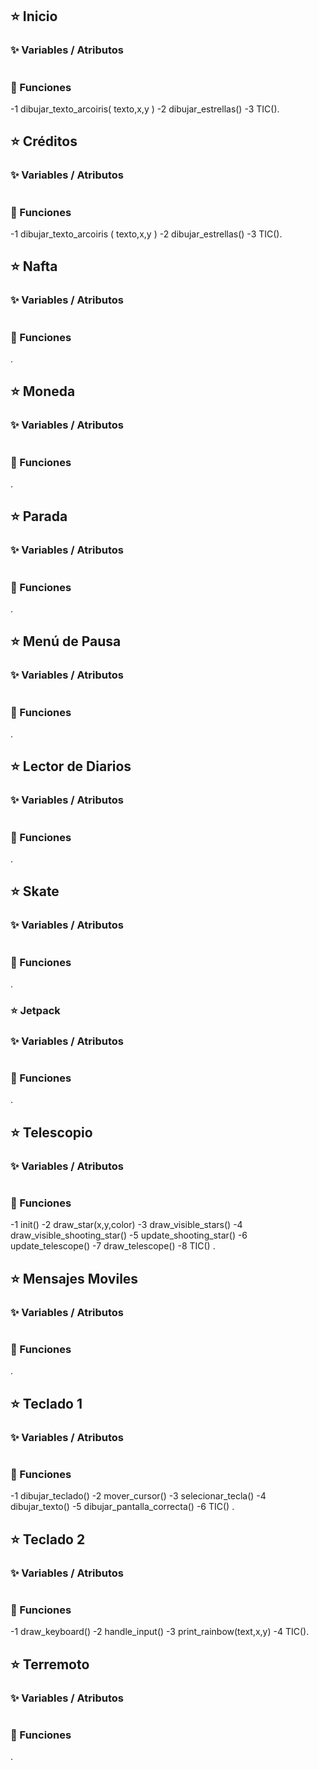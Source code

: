 ## ⭐️ Inicio

### ✨️ Variables / Atributos

```

```

### 🎃 Funciones

-1  dibujar_texto_arcoiris( texto,x,y )
-2  dibujar_estrellas()
-3  TIC().

## ⭐️ Créditos

### ✨️ Variables / Atributos

```

```

### 🎃 Funciones

-1  dibujar_texto_arcoiris ( texto,x,y )
-2  dibujar_estrellas()
-3  TIC().


## ⭐️ Nafta

### ✨️ Variables / Atributos

```

```

### 🎃 Funciones

.


## ⭐️ Moneda

### ✨️ Variables / Atributos

```

```

### 🎃 Funciones

.


## ⭐️ Parada

### ✨️ Variables / Atributos

```

```

### 🎃 Funciones

.

## ⭐️ Menú de Pausa

### ✨️ Variables / Atributos

```

```

### 🎃 Funciones

.


## ⭐️ Lector de Diarios

### ✨️ Variables / Atributos

```

```

### 🎃 Funciones

.


## ⭐️ Skate

### ✨️ Variables / Atributos

```

```

### 🎃 Funciones

.

### ⭐️ Jetpack

### ✨️ Variables / Atributos

```

```

### 🎃 Funciones

.


## ⭐️ Telescopio

### ✨️ Variables / Atributos

```

```

### 🎃 Funciones

-1  init()
-2  draw_star(x,y,color)
-3  draw_visible_stars()
-4  draw_visible_shooting_star()
-5  update_shooting_star()
-6  update_telescope()
-7  draw_telescope()
-8  TIC()
.


## ⭐️ Mensajes Moviles

### ✨️ Variables / Atributos

```

```

### 🎃 Funciones

.

## ⭐️ Teclado 1

### ✨️ Variables / Atributos

```

```

### 🎃 Funciones

-1  dibujar_teclado()
-2  mover_cursor()
-3  selecionar_tecla()
-4  dibujar_texto()
-5  dibujar_pantalla_correcta()
-6  TIC()
.


## ⭐️ Teclado 2

### ✨️ Variables / Atributos

```

```

### 🎃 Funciones

-1  draw_keyboard()
-2  handle_input()
-3  print_rainbow(text,x,y)
-4  TIC().


## ⭐️ Terremoto

### ✨️ Variables / Atributos

```

```

### 🎃 Funciones

.
